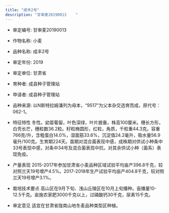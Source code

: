 ```yaml
---
title: "成丰2号"
description: "甘审麦20190013	 "
---
```

* 审定编号:  甘审麦20190013	 

*  作物名称:  小麦

*  品种名称:  成丰2号

*  审定年份:  2019

*  审定单位:  甘肃省

* 育种者:  成县种子管理站

*  申请者:  成县种子管理站

*  品种来源:  以N斯特拉姆潘列为母本，“9517”为父本杂交选育而成，原代号：062-1。

*  特征特性
冬性。幼苗葡匐，叶色深绿，叶片披垂，株高100厘米。穗长方形，白壳长芒，穗粒数36.2粒。籽粒椭圆形，红粒，角质，千粒重44.3克。容重766克/升，含粗蛋白14.0%，湿面筋33.6%，沉淀值24.2毫升，吸水量56.9毫升/100克。生育期224天。苗期对混合菌表现中感，成株期对供试小种条中33号表现中感，对条中34号及混合菌表现中抗，对其余供试小种（菌系）表现免疫。  

*  产量表现
2015-2017年参加甘肃省小麦品种区域试验平均亩产396.8千克，较对照兰天19号增产4.5%。2017-2018年生产试验平均亩产404.8千克，较对照兰天19号增产3.1%。

*  栽培技术要点
高山区在9月下旬、浅山丘陵区在10月上旬播种。亩播量10-12.5千克。亩施农家肥3000千克以上，过磷酸钙30千克，尿素15千克。

*  审定意见
适宜在甘肃省陇南山地冬麦品种类型区种植。
